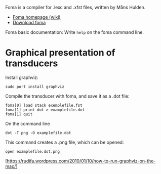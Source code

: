 

Foma is a compiler for .lexc and .xfst files, written by Måns Hulden.


* [Foma homepage (wiki)](https://code.google.com/p/foma/)
* [Download foma](https://code.google.com/p/foma/)


Foma basic documentation: Write `help` on the foma command line.




# Graphical presentation of transducers




Install graphviz:


```
sudo port install graphviz
```


Compile the transducer with foma, and save it as a .dot file:


```
foma[0] load stack exemplefile.fst
foma[1] print dot > examplefile.dot
foma[1] quit
```


On the command line


```
dot -T png -O examplefile.dot
```


This command creates a .png file, which can be opened:


`open examplefile.dot.png`






[https://rudifa.wordpress.com/2010/01/10/how-to-run-graphviz-on-the-mac/]
